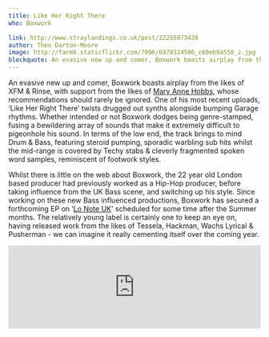 ```yaml
---
title: Like Her Right There
who: Boxwork

link: http://www.straylandings.co.uk/post/22255073430
author: Theo Darton-Moore
image: http://farm8.staticflickr.com/7096/6978324506_c60eb9a558_z.jpg
blockquote: An evasive new up and comer, Boxwork boasts airplay from the likes of XFM & Rinse, with support from the likes of [Mary Anne Hobbs](http://www.maryannehobbs.com/), whose recommendations should rarely be ignored. One of his most recent uploads, ‘Like Her Right There’ twists drugged out synths alongside bumping Garage rhythms. Whether intended or not Boxwork dodges being genre-stamped, fusing a bewildering array of sounds that make it extremely difficult to pigeonhole his sound. In terms of the low end, the track brings to mind Drum & Bass, featuring steroid pumping, sporadic warbling sub hits whilst the mid-range is covered by Techy stabs & cleverly fragmented spoken word samples, reminiscent of footwork styles. 
---
```


An evasive new up and comer, Boxwork boasts airplay from the likes of XFM & Rinse, with support from the likes of [Mary Anne Hobbs](http://www.maryannehobbs.com/), whose recommendations should rarely be ignored. One of his most recent uploads, ‘Like Her Right There’ twists drugged out synths alongside bumping Garage rhythms. Whether intended or not Boxwork dodges being genre-stamped, fusing a bewildering array of sounds that make it extremely difficult to pigeonhole his sound. In terms of the low end, the track brings to mind Drum & Bass, featuring steroid pumping, sporadic warbling sub hits whilst the mid-range is covered by Techy stabs & cleverly fragmented spoken word samples, reminiscent of footwork styles. 

Whilst there is little on the web about Boxwork, the 22 year old London based producer had previously worked as a Hip-Hop producer, before taking influence from the UK Bass scene, and switching up his style. Since working on these new Bass influenced productions, Boxwork has secured a forthcoming EP on ‘[Lo Note UK](http://lonoteuk.tumblr.com/)' scheduled for some time after the Summer months. The relatively young label is certainly one to keep an eye on, having released work from the likes of Tessela, Hackman, Wachs Lyrical & Pusherman - we can imagine it really cementing itself over the coming year.

<iframe frameborder="no" height="166" scrolling="no" src="http://w.soundcloud.com/player/?url=http%3A%2F%2Fapi.soundcloud.com%2Ftracks%2F40906328&amp;show_artwork=true" width="100%"></iframe>